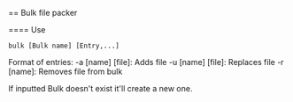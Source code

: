 
== Bulk file packer

==== Use

``` 
bulk [Bulk name] [Entry,...]
```

Format of entries:
-a [name] [file]: Adds file
-u [name] [file]: Replaces file
-r [name]:        Removes file from bulk

If inputted Bulk doesn't exist it'll create a new one.

